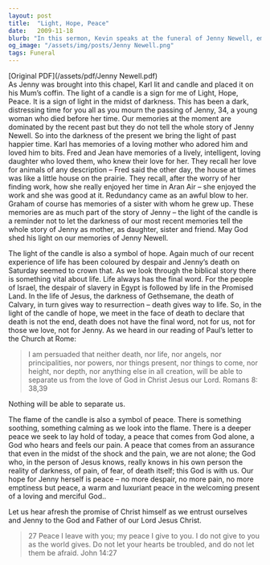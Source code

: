 ```yaml
---
layout: post
title:  "Light, Hope, Peace"
date:   2009-11-18
blurb: "In this sermon, Kevin speaks at the funeral of Jenny Newell, emphasizing the themes of light, hope, and peace. He encourages the mourners to remember the happier times with Jenny and not let the darkness of her passing overshadow her life. He also speaks about the hope that death is not the end and that nothing can separate us from the love of God. Finally, he talks about the peace that comes from God, a peace that surpasses all understanding."
og_image: "/assets/img/posts/Jenny Newell.png"
tags: Funeral
---
```

[Original PDF](/assets/pdf/Jenny Newell.pdf)    
As Jenny was brought into this chapel, Karl lit and candle and placed it on his Mum’s coffin. The light of a candle is a sign for me of Light, Hope, Peace. It is a sign of light in the midst of darkness. This has been a dark, distressing time for you all as you mourn the passing of Jenny, 34, a young woman who died before her time. Our memories at the moment are dominated by the recent past but they do not tell the whole story of Jenny Newell. So into the darkness of the present we bring the light of past happier time. Karl has memories of a loving mother who adored him and loved him to bits. Fred and Jean have memories of a lively, intelligent, loving daughter who loved them, who knew their love for her. They recall her love for animals of any description – Fred said the other day, the house at times was like a little house on the prairie. They recall, after the worry of her finding work, how she really enjoyed her time in Aran Air – she enjoyed the work and she was good at it. Redundancy came as an awful blow to her. Graham of course has memories of a sister with whom he grew up. These memories are as much part of the story of Jenny – the light of the candle is a reminder not to let the darkness of our most recent memories tell the whole story of Jenny as mother, as daughter, sister and friend. May God shed his light on our memories of Jenny Newell.

The light of the candle is also a symbol of hope. Again much of our recent experience of life has been coloured by despair and Jenny’s death on Saturday seemed to crown that. As we look through the biblical story there is something vital about life. Life always has the final word. For the people of Israel, the despair of slavery in Egypt is followed by life in the Promised Land. In the life of Jesus, the darkness of Gethsemane, the death of Calvary, in turn gives way to resurrection – death gives way to life. So, in the light of the candle of hope, we meet in the face of death to declare that death is not the end, death does not have the final word, not for us, not for those we love, not for Jenny. As we heard in our reading of Paul’s letter to the Church at Rome:

> I am persuaded that neither death, nor life,
> nor angels, nor principalities,
> nor powers, nor things present, nor things to come,
> nor height, nor depth, nor anything else in all creation,
> will be able to separate us from the love of God in Christ Jesus our Lord.
> Romans 8: 38,39

Nothing will be able to separate us.

The flame of the candle is also a symbol of peace. There is something soothing, something calming as we look into the flame. There is a deeper peace we seek to lay hold of today, a peace that comes from God alone, a God who hears and feels our pain. A peace that comes from an assurance that even in the midst of the shock and the pain, we are not alone; the God who, in the person of Jesus knows, really knows in his own person the reality of darkness, of pain, of fear, of death itself; this God is with us. Our hope for Jenny herself is peace – no more despair, no more pain, no more emptiness but peace, a warm and luxuriant peace in the welcoming present of a loving and merciful God..

Let us hear afresh the promise of Christ himself as we entrust ourselves and Jenny to the God and Father of our Lord Jesus Christ.

> 27 Peace I leave with you; my peace I give to you. I do not give to you as the world gives. Do not let your hearts be troubled, and do not let them be afraid. John 14:27
